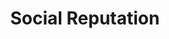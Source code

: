 ---
layout: components
title: Social Reputation
gsap: true
custom_js: social-reputation
page_class: social-reputation
product: "social reputation"
permalink: "/products/social-reputation"
hs_form_id: "75c57a13-9090-4db1-acd0-be51d1a76f7e"
page_sections:
- component: hero-1
  component_css: hero
  class: hero-sample
  headline: "Manage Your Reputation"
  text: "Our team of seasoned medical content writers blends their talents in medical and digital marketing to deliver custom SEO rich local content. We then use Content Multiplier to amplify the most relevant and engaging content pages for patients and search engines."
  btn:
  img: "/img/products/social-reputation/hero-img.svg"
- component: image-group
  component_css: image-group
  class: social-reputation__image-group--1
  headline: "Manage your online reputation with one tool"
  text: "Organize reviews about your practice and provider from across the web, including top sources such as, Google, Facebook, Yelp, RealSelf, HealthGrades, RateMDs, and many more. Receive alerts when your practice is mentioned in a review."
  btn:
  - btn-link: "#"
    btn-label: "Learn More"
  items:
  - class: image-group__image--1
    src: /img/products/social-reputation/facebook.svg
    alt-text: "Facebook Reviews"
  - class: image-group__image--2
    src: /img/products/social-reputation/yelp.svg
    alt-text: "Yelp Reviews"
  - class: image-group__image--3
    src: /img/products/social-reputation/google.svg
    alt-text: "Google Reviews"
  - class: image-group__image--4
    src: /img/products/social-reputation/healthgrades.svg
    alt-text: "Health Grades Reviews"
  - class: image-group__image--5
    src: /img/products/social-reputation/ratemd.svg
    alt-text: "RateMD Reviews"
  - class: image-group__image--6
    src: /img/products/social-reputation/realself.svg
    alt-text: "RealSelf Reviews"
  - class: image-group__image--7
    src: /img/products/social-reputation/yahoo.svg
    alt-text: "Yahoo Reviews"
  - class: image-group__image--8
    src: /img/products/social-reputation/foursquare.svg
    alt-text: "FourSquare Reviews"
  - class: image-group__image--9
    src: /img/products/social-reputation/screen-reviews-manage.png
    alt-text: "DoctorLogic Reviews"       
- component: callout-headline
  component_css: callout-headline
  class: callout-headline__reputation
  headline: "94% of patients use online reviews to evaluate physicians."
- component: feature-1
  headline: "Display your amazing testimonials"
  class: social-reputation__feature--1
  text: "Positive testimonials are tagged and posted to your practice website for the world to see how great you are. The DoctorLogic platform then automatically integrates these positive reviews to relevant content pages and displays the star ratings in search results."
  btn:
  - btn-link: "#"
    btn-label: "Learn More"
  img: "/img/products/social-reputation/reviews-feature.png"
  img_alignment: "Right"
- component: feature-1
  component_css: feature
  class: social-reputation__feature--2
  headline: "Improve Your Reputation"
  text: "The DoctorLogic platform and our team of experts make it easy for your patients to share positive feedback about their experience. With Intelligent Thinking™ our software will automically suggest the best place to request reviews based on a few data criterias."
  btn:
  - btn-link: "#"
    btn-label: "Learn More"
  img: "/img/products/social-reputation/review-request-feature.png"
  img_alignment: "Left"
- component: callout
  component_css: callout
  class: callout__reputation
  headline: "Do you know the state of your reputation?"
  text: "We make it easy for all providers to know the state of their reputation. Request your FREE report today."
  subscription: 
  - hs_form_id: "06f56631-a445-49da-89a7-b852166248b1"
---